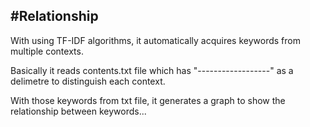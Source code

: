 #Relationship
--------------------------------------------------------------------------

With using TF-IDF algorithms, it automatically acquires keywords from multiple contexts.

Basically it reads contents.txt file which has "------------------" as a delimetre to distinguish each context.

With those keywords from txt file, it generates a graph to show the relationship between keywords...
